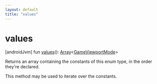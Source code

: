 ```yaml
---
layout: default
title: "values"
---
```


# values

[androidJvm]
fun [values](values.md)(): [Array](https://kotlinlang.org/api/core/kotlin-stdlib/kotlin/-array/index.html)<[GameViewportMode](index.md)>

Returns an array containing the constants of this enum type, in the order they're declared.

This method may be used to iterate over the constants.